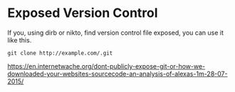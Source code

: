 # Exposed Version Control

If you, using dirb or nikto, find version control file exposed, you can use it like this.

```
git clone http://example.com/.git
```

https://en.internetwache.org/dont-publicly-expose-git-or-how-we-downloaded-your-websites-sourcecode-an-analysis-of-alexas-1m-28-07-2015/
